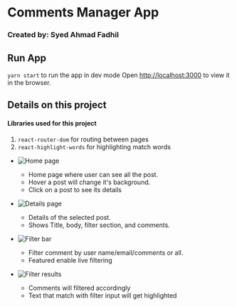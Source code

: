 
# Comments Manager App
### Created by: Syed Ahmad Fadhil

## Run App
`yarn start` 
to run the app in dev mode
Open [http://localhost:3000](http://localhost:3000) to view it in the browser.

## Details on this project 
#### Libraries used for this project
1. `react-router-dom` for routing between pages
2. `react-highlight-words` for highlighting match words

- ![Home page](https://drive.google.com/uc?export=view&id=1XsCJ9Bp4nMSqltU02_x0yni-TPr6iZL7/view?usp=sharing)
	- Home page where user can see all the post.
	- Hover a post will change it's background.
	- Click on a post to see its details

- ![Details page](https://drive.google.com/uc?export=view&id=11ncja3I5emGifKWF2X4wab6SgOJYwKv1/view?usp=sharing)
	- Details of the selected post.
	- Shows Title, body, filter section, and comments.

 - ![Filter bar](https://drive.google.com/uc?export=view&id=1-f5tNsRejEEtvvGpZ91nULkjkWE_UQP2/view?usp=sharing)
	-  Filter comment by user name/email/comments or all.
	-  Featured enable live filtering

- ![Filter results](https://drive.google.com/uc?export=view&id=1gXFkeHxIYGb_qi6UuO2Bd-WQq7dSuaPS/view?usp=sharing)
	- Comments will filtered accordingly
	- Text that match with filter input will get highlighted
